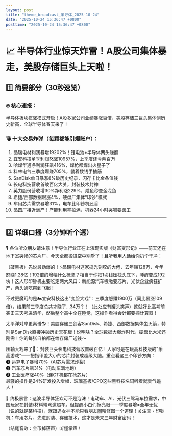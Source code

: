 ```yaml
---
layout: post
title: "theme_broadcast_半导体_2025-10-24"
date: "2025-10-24 15:36:47 +0800"
posttime: "2025-10-24 15:36:47 +0800"
---
```


# 📈 半导体行业惊天炸雷！A股公司集体暴走，美股存储巨头上天啦！

## 1️⃣ 简要部分（30秒速览）

### 🔥 核心速报：
半导体板块疯涨模式开启！A股多家公司业绩暴涨百倍，美股存储三巨头集体创历史新高，全球半导体春天来了！

### 💣 十大交易炸弹（每颗都能引爆账户）：
1. 晶瑞电材利润暴增19202%！锂电池+半导体两头赚翻  
2. 宜安科技单季利润怒涨10957%，上季度还亏两百万  
3. 哈焊华通净利润狂飙416%，焊枪都焊出火星子了  
4. 科林电气三季度爆赚705%，躺着数钱手抽筋  
5. SanDisk单日暴涨8%破历史纪录，闪存卡比金条值钱  
6. 长电科技营收首破百亿大关，封装技术封神  
7. 英力股份营收增30%净利涨229%，咸鱼秒变金龙鱼  
8. 希捷/西部数据跟涨4%，硬盘厂集体"印钞"模式  
9. 车用芯片需求暴增31%，电车比印钞机还香  
10. 晶圆厂接近满产！产能利用率拉满，机器24小时哭喊要罢工

---

## 2️⃣ 详细口播（3分钟听个透）

🎙️ 各位听众朋友请注意！半导体行业正在上演现实版《财富变形记》——前天还在地下室哭惨的芯片厂，今天全都搬进空中别墅了！且听我用人话给你扒个干净：

（敲黑板）先说最劲爆的！⚡晶瑞电材这家搞光刻胶的大佬，去年赚128万，今年怒赚1.28亿！192倍的增幅什么概念？相当于你把1块钱压枕头底下，睡醒变成192块！这人形印钞机主要吃定两大风口：新能源汽车嗷嗷要芯片，光伏企业疯狂扩产，两头通吃爽到飞起！

不过更魔幻的是🏍️宜安科技这出"变脸大戏"：三季度怒赚1900万（同比暴涨109倍），结果前三季度总共才赚了...34万？！（此处应有罐头笑声）这就好比高考前突击三天考进清华，然后整个高中全在睡觉，这操作看得会计都要摔计算器！

太平洋对岸更离谱🌎！美股存储三剑客SanDisk、希捷、西部数据集体坐火箭，特别是SanDisk直接冲破历史天花板！说明啥？全球数据大爆炸时代，硬盘比大米还刚需！你的每张自拍都在给存储厂送钱～

压轴大戏来了👑：封装巨头长电科技营收首破百亿！人家可是在玩高科技版的"乐高游戏"——把指甲盖大小的芯片封装成超级大脑。重点看这三个印钞方向：  
❶ 运算电子暴增70%（AI芯片需求炸裂）  
❷ 汽车芯片飙31%（电动车满地跑）  
❸ 工业医疗涨40%（连CT机都在抢芯片）  
最骚的操作是24%研发投入增幅，玻璃基板/CPO这些黑科技名词听着就贵气逼人！

💎 终极暴言：这波半导体狂欢可不是泡沫！电动车、AI、光伏三驾马车拉需求，中国玩家在封装/材料端弯道超车。但提醒小白们擦亮眼——季度暴增≠全年无忧（说的就是某科技），就跟追女神不能只看朋友圈精修图一个道理！关注真・印钞机：车用芯片、先进封装、存储技术，这才是未来三年财富密码！

（结尾音效：金币掉落声）听懂掌声！